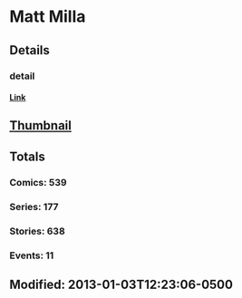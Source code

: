 # Matt  Milla 
## Details
### detail
#### [Link](http://marvel.com/comics/creators/1405/matt_milla?utm_campaign=apiRef&utm_source=225578a89fc76f3d20fbffda5d17a88d)
## [Thumbnail](http://i.annihil.us/u/prod/marvel/i/mg/f/10/4bb64c28d2fda.jpg)
## Totals
### Comics: 539
### Series: 177
### Stories: 638
### Events: 11
## Modified: 2013-01-03T12:23:06-0500